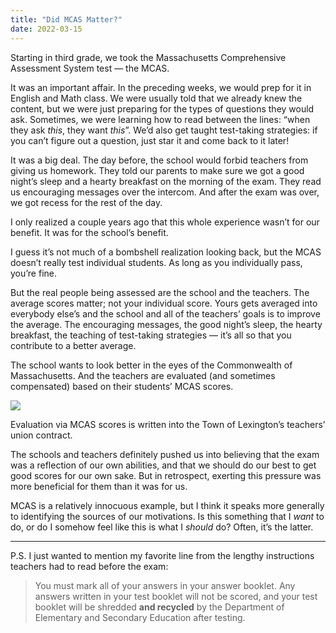 ```yaml
---
title: "Did MCAS Matter?"
date: 2022-03-15
---
```


Starting in third grade, we took the Massachusetts Comprehensive Assessment System test — the MCAS.

It was an important affair. In the preceding weeks, we would prep for it in English and Math class. We were usually told that we already knew the content, but we were just preparing for the types of questions they would ask. Sometimes, we were learning how to read between the lines: “when they ask _this_, they want _this_”. We’d also get taught test-taking strategies: if you can’t figure out a question, just star it and come back to it later!

It was a big deal. The day before, the school would forbid teachers from giving us homework. They told our parents to make sure we got a good night’s sleep and a hearty breakfast on the morning of the exam. They read us encouraging messages over the intercom. And after the exam was over, we got recess for the rest of the day.

I only realized a couple years ago that this whole experience wasn’t for our benefit. It was for the school’s benefit.

I guess it’s not much of a bombshell realization looking back, but the MCAS doesn’t really test individual students. As long as you individually pass, you’re fine.

But the real people being assessed are the school and the teachers. The average scores matter; not your individual score. Yours gets averaged into everybody else’s and the school and all of the teachers’ goals is to improve the average. The encouraging messages, the good night’s sleep, the hearty breakfast, the teaching of test-taking strategies — it’s all so that you contribute to a better average.

The school wants to look better in the eyes of the Commonwealth of Massachusetts. And the teachers are evaluated (and sometimes compensated) based on their students’ MCAS scores.

![](/posts/mcas/af3b789a773baa1c7f18ee22a49f35299968cf31b944afc3c93e7f54eabdeb11.png)

Evaluation via MCAS scores is written into the Town of Lexington’s teachers’ union contract.

The schools and teachers definitely pushed us into believing that the exam was a reflection of our own abilities, and that we should do our best to get good scores for our own sake. But in retrospect, exerting this pressure was more beneficial for them than it was for us.

MCAS is a relatively innocuous example, but I think it speaks more generally to identifying the sources of our motivations. Is this something that I _want_ to do, or do I somehow feel like this is what I _should_ do? Often, it’s the latter.

---

P.S. I just wanted to mention my favorite line from the lengthy instructions teachers had to read before the exam:

> You must mark all of your answers in your answer booklet. Any answers written in your test booklet will not be scored, and your test booklet will be shredded **and recycled** by the Department of Elementary and Secondary Education after testing.
